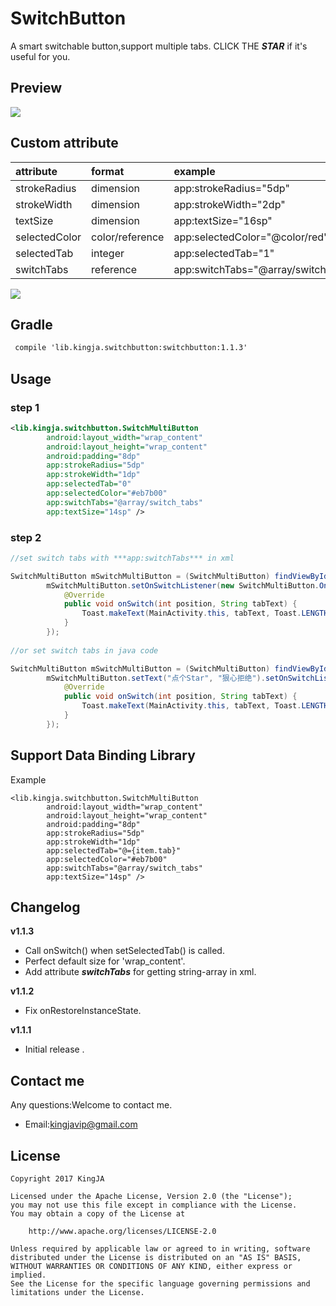 # SwitchButton
A smart switchable button,support multiple tabs. CLICK THE ***STAR***  if it's useful for you.

## Preview
![](https://github.com/KingJA/SwitchButton/blob/master/img/usage.gif)
## Custom attribute
| attribute | format | example  |
| :------------- |:-------------| :-----|
| strokeRadius | dimension      | app:strokeRadius="5dp" |
| strokeWidth | dimension      | app:strokeWidth="2dp" |
| textSize | dimension      | app:textSize="16sp" |
| selectedColor | color/reference     | app:selectedColor="@color/red" |
| selectedTab | integer     | app:selectedTab="1" |
| switchTabs | reference     | app:switchTabs="@array/switch_tabs" |

![](https://github.com/KingJA/SwitchButton/blob/master/img/mark.png)
## Gradle
```xml
 compile 'lib.kingja.switchbutton:switchbutton:1.1.3'
```

## Usage
### step 1
```xml
<lib.kingja.switchbutton.SwitchMultiButton
        android:layout_width="wrap_content"
        android:layout_height="wrap_content"
        android:padding="8dp"
        app:strokeRadius="5dp"
        app:strokeWidth="1dp"
        app:selectedTab="0"
        app:selectedColor="#eb7b00"
        app:switchTabs="@array/switch_tabs"
        app:textSize="14sp" />
```

### step 2
```java
//set switch tabs with ***app:switchTabs*** in xml 

SwitchMultiButton mSwitchMultiButton = (SwitchMultiButton) findViewById(R.id.switchmultibutton);
        mSwitchMultiButton.setOnSwitchListener(new SwitchMultiButton.OnSwitchListener() {
            @Override
            public void onSwitch(int position, String tabText) {
                Toast.makeText(MainActivity.this, tabText, Toast.LENGTH_SHORT).show();
            }
        });
        
//or set switch tabs in java code

SwitchMultiButton mSwitchMultiButton = (SwitchMultiButton) findViewById(R.id.switchmultibutton);
        mSwitchMultiButton.setText("点个Star", "狠心拒绝").setOnSwitchListener(new SwitchMultiButton.OnSwitchListener() {
            @Override
            public void onSwitch(int position, String tabText) {
                Toast.makeText(MainActivity.this, tabText, Toast.LENGTH_SHORT).show();
            }
        });
```

## Support Data Binding Library
Example 
```
<lib.kingja.switchbutton.SwitchMultiButton
        android:layout_width="wrap_content"
        android:layout_height="wrap_content"
        android:padding="8dp"
        app:strokeRadius="5dp"
        app:strokeWidth="1dp"
        app:selectedTab="@={item.tab}"
        app:selectedColor="#eb7b00"
        app:switchTabs="@array/switch_tabs"
        app:textSize="14sp" />
```

## Changelog
**v1.1.3**
- Call onSwitch() when setSelectedTab() is called.
- Perfect default size for 'wrap_content'.
- Add attribute ***switchTabs*** for getting string-array in xml.

**v1.1.2**
- Fix onRestoreInstanceState.

**v1.1.1**
- Initial release .

## Contact me
Any questions:Welcome to contact me.
* Email:kingjavip@gmail.com

## License

    Copyright 2017 KingJA

    Licensed under the Apache License, Version 2.0 (the "License");
    you may not use this file except in compliance with the License.
    You may obtain a copy of the License at

        http://www.apache.org/licenses/LICENSE-2.0

    Unless required by applicable law or agreed to in writing, software
    distributed under the License is distributed on an "AS IS" BASIS,
    WITHOUT WARRANTIES OR CONDITIONS OF ANY KIND, either express or implied.
    See the License for the specific language governing permissions and
    limitations under the License.
